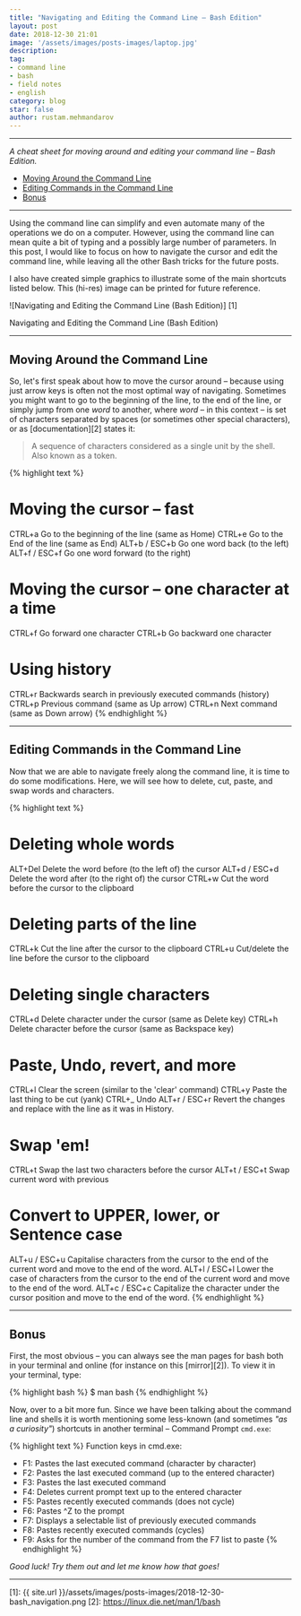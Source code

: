 ```yaml
---
title: "Navigating and Editing the Command Line – Bash Edition"
layout: post
date: 2018-12-30 21:01
image: '/assets/images/posts-images/laptop.jpg'
description:
tag:
- command line
- bash
- field notes
- english
category: blog
star: false
author: rustam.mehmandarov
---
```

---

_A cheat sheet for moving around and editing your command line – Bash Edition._

- [Moving Around the Command Line](#moving-around-the-command-line)
- [Editing Commands in the Command Line](#editing-commands-in-the-command-line)
- [Bonus](#bonus)

---

Using the command line can simplify and even automate many of the operations we do on a computer. However, using the command line can mean quite a bit of typing and a possibly large number of parameters. In this post, I would like to focus on how to navigate the cursor and edit the command line, while leaving all the other Bash tricks for the future posts.

I also have created simple graphics to illustrate some of the main shortcuts listed below. This (hi-res) image can be printed for future reference.

![Navigating and Editing the Command Line (Bash Edition)] [1]
<figcaption class = "caption"> Navigating and Editing the Command Line (Bash Edition)</figcaption>


---

## Moving Around the Command Line

So, let's first speak about how to move the cursor around – because using just arrow keys is often not the most optimal way of navigating. Sometimes you might want to go to the beginning of the line, to the end of the line, or simply jump from one _word_ to another, where _word_ – in this context – is set of characters separated by spaces (or sometimes other special characters), or as [documentation][2] states it: 

> A sequence of characters considered as a single unit by the shell. Also known as a token.


{% highlight text %}
# Moving the cursor – fast
CTRL+a         Go to the beginning of the line (same as Home)
CTRL+e         Go to the End of the line (same as End)
ALT+b / ESC+b  Go one word back (to the left)
ALT+f / ESC+f  Go one word forward (to the right)

# Moving the cursor – one character at a time
CTRL+f         Go forward one character
CTRL+b         Go backward one character

# Using history
CTRL+r         Backwards search in previously executed commands (history)
CTRL+p         Previous command (same as Up arrow)
CTRL+n         Next command (same as Down arrow)
{% endhighlight %}

---

## Editing Commands in the Command Line

Now that we are able to navigate freely along the command line, it is time to do some modifications. Here, we will see how to delete, cut, paste, and swap words and characters.

{% highlight text %}
# Deleting whole words
ALT+Del        Delete the word before (to the left of) the cursor
ALT+d / ESC+d  Delete the word after (to the right of) the cursor
CTRL+w         Cut the word before the cursor to the clipboard

# Deleting parts of the line
CTRL+k         Cut the line after the cursor to the clipboard
CTRL+u         Cut/delete the line before the cursor to the clipboard

# Deleting single characters
CTRL+d         Delete character under the cursor (same as Delete key)
CTRL+h         Delete character before the cursor (same as Backspace key)

# Paste, Undo, revert, and more
CTRL+l         Clear the screen (similar to the 'clear' command)
CTRL+y         Paste the last thing to be cut (yank)
CTRL+_         Undo
ALT+r / ESC+r  Revert the changes and replace with the line as it was 
                in History.

# Swap 'em!
CTRL+t         Swap the last two characters before the cursor
ALT+t / ESC+t  Swap current word with previous
 
# Convert to UPPER, lower, or Sentence case
ALT+u / ESC+u  Capitalise characters from the cursor to the end of 
                the current word and move to the end of the word.
ALT+l / ESC+l  Lower the case of characters from the cursor to the
                end of the current word and move to the end of the word.
ALT+c / ESC+c  Capitalize the character under the cursor position 
                and move to the end of the word.
{% endhighlight %}

---

## Bonus

First, the most obvious – you can always see the man pages for bash both in your terminal and online (for instance on this [mirror][2]). To view it in your terminal, type:

{% highlight bash %}
$ man bash
{% endhighlight %}

Now, over to a bit more fun. Since we have been talking about the command line and shells it is worth mentioning some less-known (and sometimes _"as a curiosity"_) shortcuts in another terminal – Command Prompt `cmd.exe`:

{% highlight text %}
Function keys in cmd.exe:
  - F1: Pastes the last executed command (character by character)
  - F2: Pastes the last executed command (up to the entered character)
  - F3: Pastes the last executed command
  - F4: Deletes current prompt text up to the entered character
  - F5: Pastes recently executed commands (does not cycle)
  - F6: Pastes ^Z to the prompt
  - F7: Displays a selectable list of previously executed commands
  - F8: Pastes recently executed commands (cycles)
  - F9: Asks for the number of the command from the F7 list to paste
{% endhighlight %}

_Good luck! Try them out and let me know how that goes!_

---

[1]: {{ site.url }}/assets/images/posts-images/2018-12-30-bash_navigation.png
[2]: https://linux.die.net/man/1/bash

